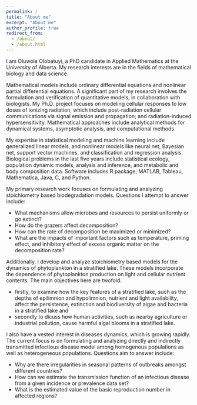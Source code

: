 ```yaml
---
permalink: /
title: "About me"
excerpt: "About me"
author_profile: true
redirect_from: 
  - /about/
  - /about.html
---
```


I am Oluwole Olobatuyi, a PhD candidate in Applied Mathematics at the University of Alberta. My research interests are in the 
fields of mathematical biology and data science.

Mathematical models include ordinary differential equations and nonlinear partial differential equations. A significant part of my research involves the formulation and verification of quantitative models, in collaboration with biologists. My Ph.D. project focuses on modeling cellular responses to low doses of ionizing radiation, which include post-radiation cellular communications via signal emission and propagation; and radiation-induced hypersensitivity. Mathematical approaches include analytical methods for dynamical systems, asymptotic analysis, and computational methods.

My expertise in statistical modeling and machine learning include generalized linear models, and nonlinear models like neural net, Bayesian net, support vector machines, and classification and regression analysis. Biological problems in the last five years include statistical ecology, population dynamic models, analysis and inference, and metabolic and body composition data. Software includes R package, MATLAB, Tableau, Mathematica, Java, C, and Python. 

My primary research work focuses on formulating and analyzing stoichiometry based biodegradation models. Questions I attempt to answer include:
* What mechanisms allow microbes and  resources  to persist uniformly or go extinct?
* How do the grazers affect decomposition?
* How can the rate of decomposition be maximized or minimized?
* What are the impacts of important factors such as temperature, priming effect, and inhibitory effect of excess  organic matter on the decomposition rate?

Additionally, I develop and analyze  stoichiometry based models for  the dynamics of phytoplankton  in a stratified lake. These models  incorporate the  dependence of phytoplankton production on light and cellular nutrient contents.  The main objectives here are twofold:
* firstly, to examine how the key features of a stratified lake, such as the depths of epilimnion and hypolimnion, nutrient and light availability, affect the persistence, extinction and biodiversity of algae and bacteria in a stratified lake and
* secondly to dicuss how human activities, such as nearby agriculture or industrial pollution, cause harmful algal blooms in a stratified lake.

I also have a vested interest in diseases dynamics, which is growing rapidly. The current focus is on  formulating and analyzing directly and indirectly  transmitted infectious disease model among homogenous populations as well as heterogeneous populations.  Questions aim to answer include:
* Why are there irregularities in seasonal patterns of outbreaks amongst different countries?
* How  can we estimate the transmission   function of an infectious disease  from a given incidence or prevalence data set?
* What is the estimated value of the basic reproduction number in affected regions?

